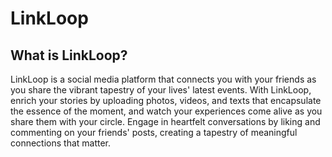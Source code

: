 # LinkLoop

<h2>What is LinkLoop?</h2>

<p>LinkLoop is a social media platform that connects you with your friends as you share the vibrant tapestry of your lives' latest events. With LinkLoop, enrich your stories by uploading photos, videos, and texts that encapsulate the essence of the moment, and watch your experiences come alive as you share them with your circle. Engage in heartfelt conversations by liking and  commenting on your friends' posts, creating a tapestry of meaningful connections that matter.</p>
